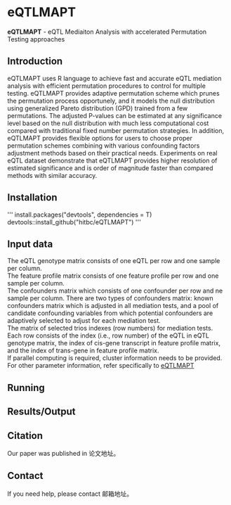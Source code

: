 # eQTLMAPT 
**eQTLMAPT** - eQTL Mediaiton Analysis with accelerated Permutation Testing approaches

## Introduction
eQTLMAPT uses R language to achieve fast and accurate eQTL mediation analysis with efficient permutation procedures to control for multiple testing. eQTLMAPT provides adaptive permutation scheme which prunes the permutation process opportunely, and it models the null distribution using generalized Pareto distribution (GPD) trained from a few permutations. The adjusted P-values can be estimated at any significance level based on the null distribution with much less computational cost compared with traditional fixed number permutation strategies. In addition, eQTLMAPT provides flexible options for users to choose proper permutation schemes combining with various confounding factors adjustment methods based on their practical needs. Experiments on real eQTL dataset demonstrate that eQTLMAPT provides higher resolution of estimated significance and is order of magnitude faster than compared methods with similar accuracy.

## Installation
'''
install.packages("devtools", dependencies = T)  
devtools::install_github("hitbc/eQTLMAPT")
'''

## Input data
The eQTL genotype matrix consists of one eQTL per row and one sample per column.  
The feature profile matrix consists of one feature profile per row and one sample per column.  
The confounders matrix which consists of one confounder per row and ne sample per column. There are two types of confounders matrix: known confounders matrix which is adjusted in all mediation tests, and a pool of candidate confounding variables from which potential confounders are adaptively selected to adjust for each mediation test.  
The matrix of selected trios indexes (row numbers) for mediation tests. Each row consists of the index (i.e., row number) of the eQTL in eQTL genotype matrix, the index of cis-gene transcript in feature profile matrix, and the index of trans-gene in feature profile matrix.  
If parallel computing is required, cluster information needs to be provided.  
For other parameter information, refer specifically to [eQTLMAPT](https://github.com/hitbc/eQTLMAPT)

## Running


## Results/Output


## Citation
Our paper was published in 论文地址。

## Contact
If you need help, please contact 邮箱地址。
